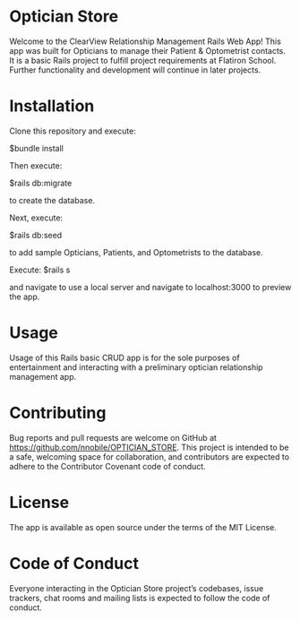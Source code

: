 # Optician Store

Welcome to the ClearView Relationship Management Rails Web App! This app was built for Opticians to manage their Patient & Optometrist contacts. It is a basic Rails project to fulfill project requirements at Flatiron School. Further functionality and development will continue in later projects.

# Installation
Clone this repository and execute: 

$bundle install

Then execute: 

$rails db:migrate 

to create the database.

Next, execute: 

$rails db:seed 

to add sample Opticians, Patients, and Optometrists to the database.

Execute: $rails s 

and navigate to use a local server and navigate to localhost:3000 to preview the app.

# Usage
Usage of this Rails basic CRUD app is for the sole purposes of entertainment and interacting with a preliminary optician relationship management app.

# Contributing
Bug reports and pull requests are welcome on GitHub at https://github.com/nnobile/OPTICIAN_STORE. This project is intended to be a safe, welcoming space for collaboration, and contributors are expected to adhere to the Contributor Covenant code of conduct.

# License
The app is available as open source under the terms of the MIT License.

# Code of Conduct
Everyone interacting in the Optician Store project’s codebases, issue trackers, chat rooms and mailing lists is expected to follow the code of conduct.